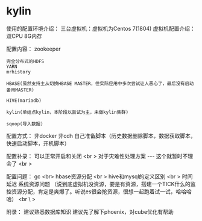# kylin

使用的配置环境介绍：
	三台虚拟机：虚拟机为Centos 7(1804)
	虚拟机配置介绍：
		双CPU
		8G内存

配置内容：
	zookeeper	

	完全分布式的HDFS
	YARN
	mrhistory

	HBASE(虽然支持主从切换HBASE MASTER，但实际应用中多次尝试让人恶心了，最后没有启动备用MASTER)

	HIVE(mariadb)

	kylin(单结点kylin，本阶段以尝试为主，未做kylin集群)

	sqoop(导入数据)

配置方式：
	非docker
	非cdh
	自己准备脚本（历史数据删除脚本，数据获取脚本，快速启动脚本，开机脚本）

配置补录：
	可以正常开启和关闭 <br \>
	对于灾难性处理方案  ---  这个就暂时不理会了 <br \>
	
配置问题：
	gc <br\>
	hbase资源分配 <br \> 
	hive和mysql的定义区别 <br \>
	时间延迟
	系统资源问题
	（说到底虚拟机没资源，要是有资源，搭建一个TICK什么的监控资源分配，肯定是爽爆了。听说es很会抢资源，很想一起跑着试一试，哈哈哈哈）
	<br \ >
	
附录：
	建议熟悉数据库知识
	建议先了解下phoenix，对cube优化有帮助









